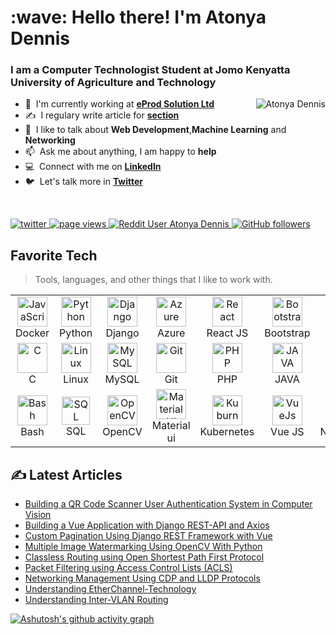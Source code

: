 
<h1 align="left" id="dentonya-title">:wave: Hello there! I'm Atonya Dennis</h1>
<h3 align="left">I am a Computer Technologist Student at Jomo Kenyatta University of Agriculture and Technology </h3>


<a href="#dentonya-title">
  <img src="https://github-readme-stats.vercel.app/api?username=dentonya&show_icons=true&theme=react&count_private=true&include_all_commits=true" alt="Atonya Dennis" align="right" />
</a>



-  :office: &nbsp;I'm currently working at **[eProd Solution Ltd](https://www.eprod-solutions.com/)**
- :writing_hand: &nbsp;I regulary write article for  **[section](https://www.section.io/engineering-education)**
- :speech_balloon: &nbsp;I like to talk about **Web Development**,**Machine Learning** and **Networking**
- :mailbox: &nbsp;Ask me about anything, I am happy to **help**
- :computer: &nbsp;Connect with me on **[LinkedIn](https://www.linkedin.com/in/dennis-atonya-0992151a3/)**
- :bird: &nbsp;Let's talk more in **[Twitter](https://twitter.com/AtonyaDenis)**

<br>

<p align="left">
  <a href="https://twitter.com/AtonyaDenis">
    <img src="https://img.shields.io/twitter/follow/AtonyaDenis?AtonyaDenis?color=green&logo=twitter" alt="twitter" />
  </a>
  <a href="https://github.com/dentonya/dentonya">
    <img src="https://visitor-badge.laobi.icu/badge?page_id=dentonya.dentonya" alt="page views" />
  </a>
  <a href="https://www.reddit.com/user/denatonya">
    <img alt="Reddit User Atonya Dennis" src="https://img.shields.io/reddit/user-karma/combined/denatonya?label=denatonya&logo=reddit">
  </a>
  <a href="https://github.com/dentonya?tab=followers">
    <img alt="GitHub followers" src="https://img.shields.io/github/followers/dentonya?color=green&logo=github">
  </a>
  <a href="https://www.linkedin.com/in/dennis-atonya-0992151a3/>
    <img alt="LinkedIn" src="https://img.shields.io/badge/LinkedIn-0077B5?logo=linkedin&logoColor=white">
  </a>

</p>

<h2 align="left" id="dentonya-tech">Favorite Tech</h2>

> Tools, languages, and other things that I like to work with.


<table align="center">
  <tr>
    <td align="center" width="96">
      <a href="#dentonya-tech">
        <img src="https://img.shields.io/badge/-docker-E34A86?style=flat-square&logo=docker" width="48" height="48" alt="JavaScript" />
      </a>
      <br>Docker
    </td>
    <td align="center" width="96">
      <a href="#dentonya-tech">
        <img src="https://upload.wikimedia.org/wikipedia/commons/thumb/c/c3/Python-logo-notext.svg/1200px-Python-logo-notext.svg.png" width="48" height="48" alt="Python" />
      </a>
      <br>Python
    </td>
    <td align="center" width="96">
      <a href="#dentonya-tech">
        <img src="https://cdn.worldvectorlogo.com/logos/django.svg" width="48" height="48" alt="Django" />
      </a>
      <br>Django
    </td>
    <td align="center" width="96">
      <a href="#dentonya-tech">
        <img src="https://i.ibb.co/jDGr3z0/azure-removebg-preview.png" width="48" height="48" alt="Azure" />
      </a>
      <br>Azure
    </td>
    <td align="center" width="96">
      <a href="#dentonya-tech">
        <img src="https://brandlogos.net/wp-content/uploads/2020/09/react-logo.png" width="48" height="48" alt="React" />
      </a>
      <br>React JS
    </td>
    <td align="center" width="96">
      <a href="#dentonya-tech">
        <img src="https://cdn.worldvectorlogo.com/logos/bootstrap-4.svg" width="48" height="48" alt="Bootstrap" />
      </a>
      <br>Bootstrap
    </td>
      <td align="center" width="96">
      <a href="#dentonya-tech">
        <img src="https://e1.pngegg.com/pngimages/326/868/png-clipart-css3-badge-blue-and-white-css-icon-thumbnail.png" width="48" height="48" alt="CSS" />
      </a>
      <br>CSS
    </td>                                                                                                         
  </tr>
  
  <tr>
    <td align="center" width="96"> 
      <a href="#dentonya-tech" >
        <img src="https://img.icons8.com/color/452/c-programming.png" width="48" height="48" alt="C" />
      </a>
      <br>C
    </td>
    <td align="center" width="96">
      <a href="#dentonya-tech" >
        <img src="https://camo.githubusercontent.com/d7574156c7a1844d3c2907bae0e76254cca759290c08e08a6ef2bd7543c8c0ca/68747470733a2f2f692e6962622e636f2f737331374b47302f63376238313133323437666563643833626439623565643562643366333464352d72656d6f766562672d707265766965772e706e67" width="48" height="48" alt="Linux" />
      </a>
      <br>Linux
    </td>
    <td align="center" width="96">
      <a href="#dentonya-tech" >
        <img src="https://img.shields.io/badge/-MySQL-black?style=flat-square&logo=mysql" width="48" height="48" alt="MySQL" />
      </a>
      <br>MySQL
    </td>
    <td align="center" width="96">
      <a href="#dentonya-tech" >
        <img src="https://upload.wikimedia.org/wikipedia/commons/thumb/3/3f/Git_icon.svg/1200px-Git_icon.svg.png" width="48" height="48" alt="Git" />
      </a>
      <br>Git
    </td>
    <td align="center" width="96">
      <a href="#dentonya-tech" >
        <img src="https://i.ibb.co/LzmYpDX/146-1466902-php-logo-png-transparent-php-logo-png-png-removebg-preview.png" width="48" height="48" alt="PHP" />
      </a>
      <br>PHP
    </td>
     <td align="center" width="96">
      <a href="#dentonya-tech" >
        <img src="https://img.shields.io/badge/-java-E34A86?style=flat-square&logo=java" width="48" height="48" alt="JAVA" />
      </a>
      <br>JAVA
    </td>
    <td align="center" width="96">
      <a href="#dentonya-tech">
        <img src="https://cdn.pixabay.com/photo/2017/08/05/11/16/logo-2582748_1280.png" width="48" height="48" alt="HTML" />
      </a>
      <br>HTML
    </td>                                                                                                                      
  </tr>
   <tr>
    <td align="center" width="96">
      <a href="#dentonya-tech">
        <img src="https://bashlogo.com/img/symbol/png/full_colored_dark.png" width="48" height="48" alt="Bash" />
      </a>
      <br>Bash
    </td>
    <td align="center" width="96">
      <a href="#dentonya-tech">
        <img src="https://img.shields.io/badge/-SQL-336791?style=flat-square&logo=sql" width="45" height="45" alt="SQL" />
      </a>
      <br>SQL
    </td>
    <td align="center" width="96">
      <a href="#dentonya-tech">
        <img src="https://upload.wikimedia.org/wikipedia/commons/thumb/3/32/OpenCV_Logo_with_text_svg_version.svg/1200px-OpenCV_Logo_with_text_svg_version.svg.png" width="48" height="48" alt="OpenCV" />
      </a>
      <br>OpenCV
    </td>
    <td align="center" width="96">
      <a href="#dentonya-tech">
        <img src="https://media.zeemly.com/zeemly/product/material-ui.png" width="48" height="48" alt="Material UI" />
      </a>
      <br>Material ui
    </td>
          <td align="center" width="96"> 
      <a href="#dentonya-tech" >
        <img src="https://img.shields.io/badge/-kubernetes-E34A86?style=flat-square&logo=kubernetes" width="48" height="48" alt="Kuburnetes" />
      </a>
      <br>Kubernetes
    </td>
       <td align="center" width="96">
      <a href="#dentonya-tech" >
        <img src="https://img.shields.io/badge/-VueJs-black?style=flat-square&logo=vuejs" width="48" height="48" alt="VueJs" />
      </a>
      <br>Vue JS
    </td>   
    <td align="center" width="96">
      <a href="#dentonya-tech">
        <img src="https://classnotes.ng/wp-content/uploads/2020/04/internet-communication-classnotesng.jpg" width="48" height="48" alt="Computer Networks" />
      </a>
      <br>Networking
    </td>                                                                                                                        
  </tr>
    
</table>

## ✍️ Latest Articles 
<!-- BLOG-POST-LIST:START -->
- [Building a QR Code Scanner User Authentication System in Computer Vision](https://www.section.io/engineering-education/building-qr-code-authentication-system/) 
- [Building a Vue Application with Django REST-API and Axios](https://www.section.io/engineering-education/build-vue-application-with-django-rest-api-and-axios/)                                                                                                                   
- [Custom Pagination Using Django REST Framework with Vue](https://www.section.io/engineering-education/custom-pagination-using-django-rest-framework/)
- [Multiple Image Watermarking Using OpenCV With Python](https://www.section.io/engineering-education/image-watermarking-with-opencv-python/)
- [Classless Routing using Open Shortest Path First Protocol](https://www.section.io/engineering-education/classless-routing-using-ospf-protocol/)
- [Packet Filtering using Access Control Lists (ACLS)](https://www.section.io/engineering-education/packet-filtering-using-acls/)
- [Networking Management Using CDP and LLDP Protocols](https://www.section.io/engineering-education/network-management-with-cdp-lldp/)
- [Understanding EtherChannel-Technology](https://www.section.io/engineering-education/etherchannel-technology/)
- [Understanding Inter-VLAN Routing](https://www.section.io/engineering-education/inter-vlan-routing/)
<!-- BLOG-POST-LIST:END -->


[linkedin]: https://www.linkedin.com/in/dennis-atonya-0992151a3/ 
[twitter]:  https://twitter.com/AtonyaDenis
[section]: https://www.section.io/engineering-education/authors/atonya-dennis/




[![Ashutosh's github activity graph](https://github-readme-activity-graph.cyclic.app/graph?username=dentonya&bg_color=ffcfe9&color=9e4c98&line=9e4c98&point=2719e6&area=true&hide_border=true)](https://github.com/ashutosh00710/github-readme-activity-graph)





